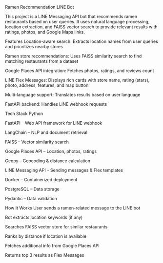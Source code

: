 Ramen Recommendation LINE Bot

This project is a LINE Messaging API bot that recommends ramen restaurants based on user queries.
It uses natural language processing, location extraction, and FAISS vector search to provide relevant results with ratings, photos, and Google Maps links.

Features
  Location-aware search: Extracts location names from user queries and prioritizes nearby stores

  Ramen store recommendations: Uses FAISS similarity search to find matching restaurants from a dataset

  Google Places API integration: Fetches photos, ratings, and reviews count

  LINE Flex Messages: Displays rich cards with store name, rating (stars), photo, address, features, and map button

  Multi-language support: Translates results based on user language

  FastAPI backend: Handles LINE webhook requests

Tech Stack
  Python

  FastAPI – Web API framework for LINE webhook

  LangChain – NLP and document retrieval

  FAISS – Vector similarity search

  Google Places API – Location, photos, ratings

  Geopy – Geocoding & distance calculation

  LINE Messaging API – Sending messages & Flex templates

  Docker – Containerized deployment

  PostgreSQL – Data storage

  Pydantic – Data validation

How It Works
  User sends a ramen-related message to the LINE bot

  Bot extracts location keywords (if any)

  Searches FAISS vector store for similar restaurants

  Ranks by distance if location is available

  Fetches additional info from Google Places API

  Returns top 3 results as Flex Messages
